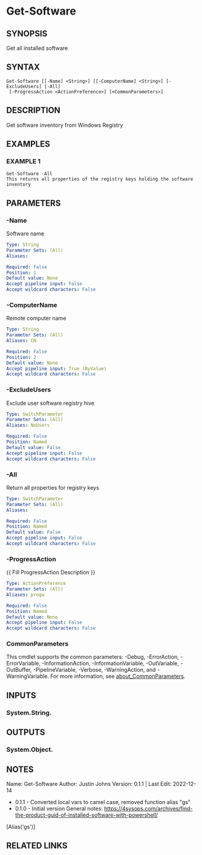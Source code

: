 # Get-Software

## SYNOPSIS
Get all installed software

## SYNTAX

```
Get-Software [[-Name] <String>] [[-ComputerName] <String>] [-ExcludeUsers] [-All]
 [-ProgressAction <ActionPreference>] [<CommonParameters>]
```

## DESCRIPTION
Get software inventory from Windows Registry

## EXAMPLES

### EXAMPLE 1
```
Get-Software -All
This returns all properties of the registry keys holding the software inventory
```

## PARAMETERS

### -Name
Software name

```yaml
Type: String
Parameter Sets: (All)
Aliases:

Required: False
Position: 1
Default value: None
Accept pipeline input: False
Accept wildcard characters: False
```

### -ComputerName
Remote computer name

```yaml
Type: String
Parameter Sets: (All)
Aliases: CN

Required: False
Position: 2
Default value: None
Accept pipeline input: True (ByValue)
Accept wildcard characters: False
```

### -ExcludeUsers
Exclude user software registry hive

```yaml
Type: SwitchParameter
Parameter Sets: (All)
Aliases: NoUsers

Required: False
Position: Named
Default value: False
Accept pipeline input: False
Accept wildcard characters: False
```

### -All
Return all properties for registry keys

```yaml
Type: SwitchParameter
Parameter Sets: (All)
Aliases:

Required: False
Position: Named
Default value: False
Accept pipeline input: False
Accept wildcard characters: False
```

### -ProgressAction
{{ Fill ProgressAction Description }}

```yaml
Type: ActionPreference
Parameter Sets: (All)
Aliases: proga

Required: False
Position: Named
Default value: None
Accept pipeline input: False
Accept wildcard characters: False
```

### CommonParameters
This cmdlet supports the common parameters: -Debug, -ErrorAction, -ErrorVariable, -InformationAction, -InformationVariable, -OutVariable, -OutBuffer, -PipelineVariable, -Verbose, -WarningAction, and -WarningVariable. For more information, see [about_CommonParameters](http://go.microsoft.com/fwlink/?LinkID=113216).

## INPUTS

### System.String.
## OUTPUTS

### System.Object.
## NOTES
Name:     Get-Software
Author:   Justin Johns
Version:  0.1.1 | Last Edit: 2022-12-14
- 0.1.1 - Converted local vars to camel case, removed function alias "gs"
- 0.1.0 - Initial version
General notes:
https://4sysops.com/archives/find-the-product-guid-of-installed-software-with-powershell/

\[Alias('gs')\]

## RELATED LINKS
